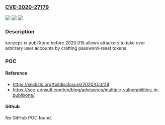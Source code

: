 ### [CVE-2020-27179](https://cve.mitre.org/cgi-bin/cvename.cgi?name=CVE-2020-27179)
![](https://img.shields.io/static/v1?label=Product&message=n%2Fa&color=blue)
![](https://img.shields.io/static/v1?label=Version&message=n%2Fa&color=blue)
![](https://img.shields.io/static/v1?label=Vulnerability&message=n%2Fa&color=brighgreen)

### Description

konzept-ix publiXone before 2020.015 allows attackers to take over arbitrary user accounts by crafting password-reset tokens.

### POC

#### Reference
- https://seclists.org/fulldisclosure/2020/Oct/28
- https://sec-consult.com/en/blog/advisories/multiple-vulnerabilities-in-publixone/

#### Github
No GitHub POC found.

